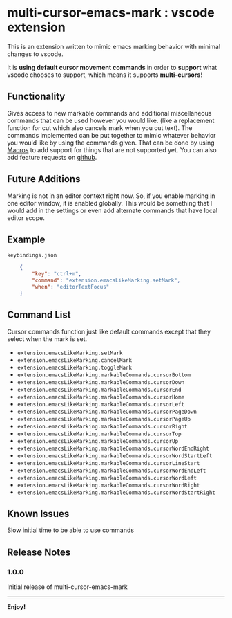 # multi-cursor-emacs-mark : vscode extension

This is an extension written to mimic emacs marking behavior with minimal changes to vscode.

It is **using default cursor movement commands** in order to **support** what vscode chooses to support, which means it supports **multi-cursors**! 

## Functionality

Gives access to new markable commands and additional miscellaneous commands that can be used however you would like. (like a replacement function for cut which also cancels mark when you cut text).  The commands implemented can be put together to mimic whatever behavior you would like by using the commands given. That can be done by using [Macros](https://marketplace.visualstudio.com/items?itemName=geddski.macros) to add support for things that are not supported yet. You can also add feature requests on [github](https://github.com/acarrab/multi-cursor-emacs-mark).

## Future Additions

Marking is not in an editor context right now. So, if you enable marking in one editor window, it is enabled globally.
This would be something that I would add in the settings or even add alternate commands that have local editor scope.

## Example

`keybindings.json`
```json
    {
        "key": "ctrl+m",
        "command": "extension.emacsLikeMarking.setMark",
        "when": "editorTextFocus"
    }
```


## Command List

Cursor commands function just like default commands except that they select when the mark is set.

- `extension.emacsLikeMarking.setMark`
- `extension.emacsLikeMarking.cancelMark`
- `extension.emacsLikeMarking.toggleMark`
- `extension.emacsLikeMarking.markableCommands.cursorBottom`
- `extension.emacsLikeMarking.markableCommands.cursorDown`
- `extension.emacsLikeMarking.markableCommands.cursorEnd`
- `extension.emacsLikeMarking.markableCommands.cursorHome`
- `extension.emacsLikeMarking.markableCommands.cursorLeft`
- `extension.emacsLikeMarking.markableCommands.cursorPageDown`
- `extension.emacsLikeMarking.markableCommands.cursorPageUp`
- `extension.emacsLikeMarking.markableCommands.cursorRight`
- `extension.emacsLikeMarking.markableCommands.cursorTop`
- `extension.emacsLikeMarking.markableCommands.cursorUp`
- `extension.emacsLikeMarking.markableCommands.cursorWordEndRight`
- `extension.emacsLikeMarking.markableCommands.cursorWordStartLeft`
- `extension.emacsLikeMarking.markableCommands.cursorLineStart`
- `extension.emacsLikeMarking.markableCommands.cursorWordEndLeft`
- `extension.emacsLikeMarking.markableCommands.cursorWordLeft`
- `extension.emacsLikeMarking.markableCommands.cursorWordRight`
- `extension.emacsLikeMarking.markableCommands.cursorWordStartRight`


## Known Issues

Slow initial time to be able to use commands

## Release Notes

### 1.0.0

Initial release of multi-cursor-emacs-mark

--- 
**Enjoy!**